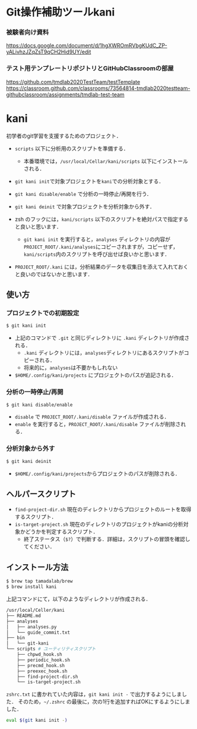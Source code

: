 # Git操作補助ツールkani

### 被験者向け資料
https://docs.google.com/document/d/1hgXWROmRVbgKUdC_ZP-yALivhzJZqZsT9qCH2Hid9UY/edit

### テスト用テンプレートリポジトリとGitHubClassroomの部屋
https://github.com/tmdlab2020TestTeam/testTemplate
https://classroom.github.com/classrooms/73564814-tmdlab2020testteam-githubclassroom/assignments/tmdlab-test-team

# kani

初学者のgit学習を支援するためのプロジェクト．


* `scripts` 以下に分析用のスクリプトを準備する．
    * 本番環境では，`/usr/local/Cellar/kani/scripts` 以下にインストールされる．
* `git kani init`で対象プロジェクトを`kani`での分析対象とする．
* `git kani disable/enable` で分析の一時停止/再開を行う．
* `git kani deinit` で対象プロジェクトを分析対象から外す．

* zsh のフックには，`kani/scripts` 以下のスクリプトを絶対パスで指定すると良いと思います．
    * `git kani init` を実行すると，`analyses` ディレクトリの内容が `PROJECT_ROOT/.kani/analyses`にコピーされますが，コピーせず，`kani/scripts`内のスクリプトを呼び出せば良いかと思います．

* `PROJECT_ROOT/.kani` には，分析結果のデータを収集日を添えて入れておくと良いのではないかと思います．

## 使い方

### プロジェクトでの初期設定

```sh
$ git kani init
```

* 上記のコマンドで `.git` と同じディレクトリに `.kani` ディレクトリが作成される．
    * `.kani` ディレクトリには，`analyses`ディレクトリにあるスクリプトがコピーされる．
    * 将来的に，`analyses`は不要かもしれない
* `$HOME/.config/kani/projects` にプロジェクトのパスが追記される．

### 分析の一時停止/再開

```sh
$ git kani disable/enable
```

* `disable` で `PROJECT_ROOT/.kani/disable` ファイルが作成される．
* `enable` を実行すると，`PROJECT_ROOT/.kani/disable` ファイルが削除される．

### 分析対象から外す

```sh
$ git kani deinit
```

* `$HOME/.config/kani/projects`からプロジェクトのパスが削除される．

## ヘルパースクリプト

* `find-project-dir.sh` 現在のディレクトリからプロジェクトのルートを取得するスクリプト．
* `is-target-project.sh` 現在のディレクトリのプロジェクトがkaniの分析対象かどうかを判定するスクリプト．
    * 終了ステータス（`$?`）で判断する．詳細は，スクリプトの冒頭を確認してください．

## インストール方法

```sh
$ brew tap tamadalab/brew
$ brew install kani
```

上記コマンドにて，以下のようなディレクトリが作成される．

```sh
/usr/local/Celler/kani
├── README.md
├── analyses
│   ├── analyses.py
│   └── guide_commit.txt
├── bin
│   └── git-kani
└── scripts # ユーティリティスクリプト
    ├── chpwd_hook.sh
    ├── periodic_hook.sh
    ├── precmd_hook.sh
    ├── preexec_hook.sh
    ├── find-project-dir.sh
    └── is-target-project.sh
```

`zshrc.txt` に書かれていた内容は，`git kani init -` で出力するようにしました．
そのため，`~/.zshrc` の最後に，次の1行を追加すればOKにするようにしました．

```sh
eval $(git kani init -)
```
